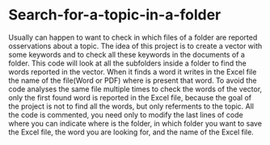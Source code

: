 # Search-for-a-topic-in-a-folder
Usually can happen to want to check in which files of a folder are reported osservations about a topic. The idea of this project is to create a vector with some keywords and to check all these keywords in the documents of a folder.
This code will look at all the subfolders inside a folder to find the words reported in the vector. When it finds a word it writes in the Excel file the name of the file(Word or PDF) where is present that word. To avoid the code analyses the same file multiple times to check the words of the vector, only the first found word is reported in the Excel file, because the goal of the project is not to find all the words, but only referments to the topic. 
All the code is commented, you need only to modify the last lines of code where you can indicate where is the folder, in which folder you want to save the Excel file, the word you are looking for, and the name of the Excel file.
